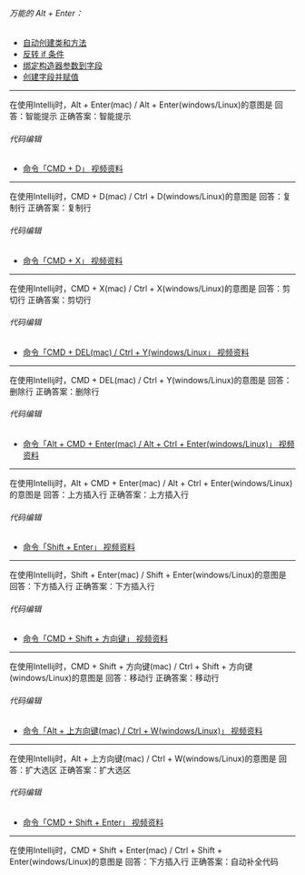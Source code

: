 ###### 万能的 Alt + Enter：
*   [自动创建类和方法](https://codingstyle-cn.b0.upaiyun.com/video/intellij/%E5%B8%A6%E6%B0%B4%E5%8D%B0/%E8%87%AA%E5%8A%A8%E5%88%9B%E5%BB%BA%E7%B1%BB%E5%92%8C%E6%96%B9%E6%B3%95.mp4)
*   [反转 if 条件](https://codingstyle-cn.b0.upaiyun.com/video/intellij/%E5%B8%A6%E6%B0%B4%E5%8D%B0/Invert%20if%20condition.mp4)
*   [绑定构造器参数到字段](https://codingstyle-cn.b0.upaiyun.com/video/intellij/%E5%B8%A6%E6%B0%B4%E5%8D%B0/%E7%BB%91%E5%AE%9A%E6%9E%84%E9%80%A0%E5%99%A8%E5%8F%82%E6%95%B0%E5%88%B0%E5%AD%97%E6%AE%B5.mp4)
*   [创建字段并赋值](https://codingstyle-cn.b0.upaiyun.com/video/intellij/%E5%B8%A6%E6%B0%B4%E5%8D%B0/%E5%88%9B%E5%BB%BA%E5%AD%97%E6%AE%B5%E5%B9%B6%E8%B5%8B%E5%80%BC.mp4)
---
在使用Intellij时，Alt + Enter(mac) / Alt + Enter(windows/Linux)的意图是
回答：智能提示
正确答案：智能提示

###### 代码编辑
- [命令「CMD + D」 视频资料](https://codingstyle-cn.b0.upaiyun.com/video/intellij/%E5%B8%A6%E6%B0%B4%E5%8D%B0/%E5%A4%8D%E5%88%B6%E4%B8%80%E8%A1%8C.mp4)
---
在使用Intellij时，CMD + D(mac) / Ctrl + D(windows/Linux)的意图是
回答：复制行
正确答案：复制行

###### 代码编辑
- [命令「CMD + X」 视频资料](https://codingstyle-cn.b0.upaiyun.com/video/intellij/%E5%B8%A6%E6%B0%B4%E5%8D%B0/%E5%89%AA%E5%88%87%E8%A1%8C.mp4)

---
在使用Intellij时，CMD + X(mac) / Ctrl + X(windows/Linux)的意图是
回答：剪切行
正确答案：剪切行

###### 代码编辑
- [命令「CMD + DEL(mac) / Ctrl + Y(windows/Linux」 视频资料](https://codingstyle-cn.b0.upaiyun.com/video/intellij/%E5%B8%A6%E6%B0%B4%E5%8D%B0/%E5%88%A0%E9%99%A4%E8%A1%8C.mp4)

---
在使用Intellij时，CMD + DEL(mac) / Ctrl + Y(windows/Linux)的意图是
回答：删除行
正确答案：删除行

###### 代码编辑
- [命令「Alt + CMD + Enter(mac) / Alt + Ctrl + Enter(windows/Linux)」 视频资料](https://codingstyle-cn.b0.upaiyun.com/video/intellij/%E5%B8%A6%E6%B0%B4%E5%8D%B0/%E6%8F%92%E5%85%A5%E8%A1%8C.mp4)
---
在使用Intellij时，Alt + CMD + Enter(mac) / Alt + Ctrl + Enter(windows/Linux)的意图是
回答：上方插入行
正确答案：上方插入行

###### 代码编辑
- [命令「Shift + Enter」 视频资料](https://codingstyle-cn.b0.upaiyun.com/video/intellij/%E5%B8%A6%E6%B0%B4%E5%8D%B0/%E6%8F%92%E5%85%A5%E8%A1%8C.mp4)
---
在使用Intellij时，Shift + Enter(mac) / Shift + Enter(windows/Linux)的意图是
回答：下方插入行
正确答案：下方插入行

###### 代码编辑
- [命令「CMD + Shift + 方向键」 视频资料](https://codingstyle-cn.b0.upaiyun.com/video/intellij/%E5%B8%A6%E6%B0%B4%E5%8D%B0/%E7%A7%BB%E5%8A%A8%E8%A1%8C.mp4)
---
在使用Intellij时，CMD + Shift + 方向键(mac) / Ctrl + Shift + 方向键(windows/Linux)的意图是
回答：移动行
正确答案：移动行

###### 代码编辑
- [命令「Alt + 上方向键(mac) / Ctrl + W(windows/Linux)」 视频资料](https://codingstyle-cn.b0.upaiyun.com/video/intellij/%E5%B8%A6%E6%B0%B4%E5%8D%B0/%E6%89%A9%E5%B1%95%E7%BC%A9%E5%B0%8F%E9%80%89%E5%8C%BA.mp4)
---
在使用Intellij时，Alt + 上方向键(mac) / Ctrl + W(windows/Linux)的意图是
回答：扩大选区
正确答案：扩大选区

###### 代码编辑
- [命令「CMD + Shift + Enter」 视频资料](https://codingstyle-cn.b0.upaiyun.com/video/intellij/%E5%B8%A6%E6%B0%B4%E5%8D%B0/%E6%99%BA%E8%83%BD%E8%A1%A5%E5%85%A8.mp4)
---

在使用Intellij时，CMD + Shift + Enter(mac) / Ctrl + Shift + Enter(windows/Linux)的意图是
回答：下方插入行
正确答案：自动补全代码
